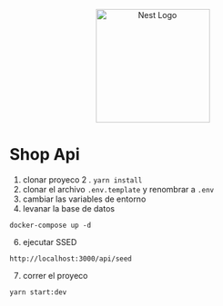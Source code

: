 <p align="center">
  <a href="http://nestjs.com/" target="blank"><img src="https://nestjs.com/img/logo-small.svg" width="200" alt="Nest Logo" /></a>
</p>


# Shop Api

1. clonar proyeco
2 . ```yarn install```
3. clonar el archivo ```.env.template``` y renombrar  a ```.env```
4. cambiar las variables de entorno
5. levanar la base de datos 
```
docker-compose up -d
```
6. ejecutar SSED
```
http://localhost:3000/api/seed
```

7. correr el proyeco 
```
yarn start:dev
```